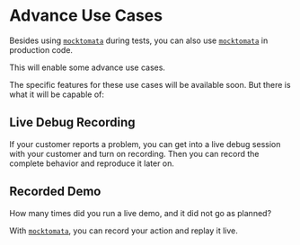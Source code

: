 # Advance Use Cases

Besides using [`mocktomata`][mocktomata] during tests,
you can also use [`mocktomata`][mocktomata] in production code.

This will enable some advance use cases.

The specific features for these use cases will be available soon.
But there is what it will be capable of:

## Live Debug Recording

If your customer reports a problem,
you can get into a live debug session with your customer and turn on recording.
Then you can record the complete behavior and reproduce it later on.

## Recorded Demo

How many times did you run a live demo, and it did not go as planned?

With [`mocktomata`][mocktomata],
you can record your action and replay it live.

[mocktomata]: https://github.com/mocktomata/mocktomata/blob/master/packages/mocktomata
